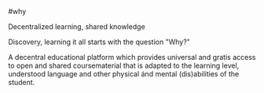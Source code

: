 #why

Decentralized learning, shared knowledge

Discovery, learning it all starts with the question "Why?"

A decentral educational platform which provides universal and gratis access to open and shared coursematerial that is adapted to the learning level, understood language and other physical ánd mental (dis)abilities of the student.
